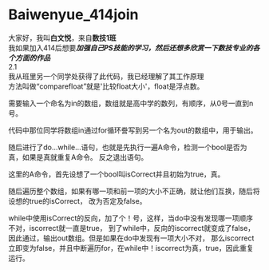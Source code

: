 # Baiwenyue_414join
大家好，我叫**白文悦**，来自**数技1班**  
我如果加入414后想要***加强自己PS技能的学习，然后还想多欣赏一下数技专业的各个方面的作品***  
2.1  
我从班里另一个同学处获得了此代码，我已经理解了其工作原理  
方法叫做“comparefloat”就是'比较float大小'，float是浮点数。

需要输入一个命名为in的数组，数组就是高中学的数列，有顺序，从0号一直到n号。

代码中那位同学将数组in通过for循环誊写到另一个名为out的数组中，用于输出。

随后进行了do...while...语句，也就是先执行一遍A命令，检测一个bool是否为真，如果是真就重复A命令。
反之退出语句。

这里的A命令，首先设想了一个bool叫isCorrect并且初始为true，真。

随后遍历整个数组，如果有哪一项和前一项的大小不正确，就让他们互换，随后将设想的true的isCorrect，
改为否定及false。

while中使用isCorrect的反向，加了个！号，这样，当do中没有发现哪一项顺序不对，iscorrect就一直是true，
到了while中，反向的iscorrect就变成了false，因此通过，输出out数组。但是如果在do中发现有一项大小不对，
那么iscorrect立即变为false，并且中断遍历for，在while中！iscorrect为真，true，因此重复运行。
